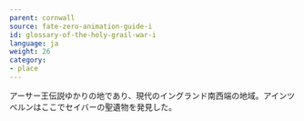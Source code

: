 ```yaml
---
parent: cornwall
source: fate-zero-animation-guide-i
id: glossary-of-the-holy-grail-war-i
language: ja
weight: 26
category:
- place
---
```


アーサー王伝説ゆかりの地であり、現代のイングランド南西端の地域。アインツベルンはここでセイバーの聖遺物を発見した。
